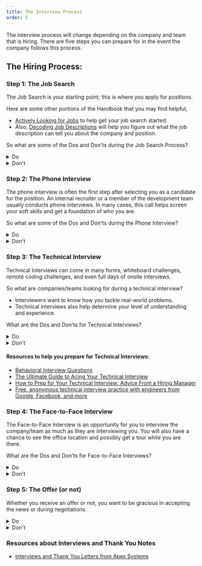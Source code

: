 ```yaml
---
title: The Interview Process
order: 5
---
```


The interview process will change depending on the company and team that is
hiring. There are five steps you can prepare for in the event the company
follows this process.

## The Hiring Process:

### Step 1: The Job Search

The Job Search is your starting point; this is where you apply for positions.

Here are some other portions of the Handbook that you may find helpful,

- [Actively Looking for Jobs](../career-looking/actively-looking) to help get
  your job search started.
- Also, [Decoding Job Descriptions](../career-looking/decoding-job-desc) will
  help you figure out what the job description can tell you about the company
  and position.

So what are some of the Dos and Don'ts during the Job Search Process?

<details>
  <summary>Do</summary>
  <ul>
    <li>Stand-out
      <ul>
        <li>Use your resume, LinkedIn, GitHub, etc. to show off your skills and experience.</li>
      </ul>
    </li>
    <li>Be consistent
      <ul>
        <li>Use consistent wording and a consistent picture wherever possible, so employers know they have the right person.</li>
      </ul>
    </li>
    <li>Say the important stuff first
      <ul>
        <li>You have limited time to grab an employer's attention.</li>
        <li>Start with the information they need as early as possible.</li>
      </ul>
    </li>
    <li>Be honest and be exhaustive for bots/scrapers (keywords)
      <ul>
        <li>Use various ways to list your skills and experience, such as JavaScript, React.js, and Node.js, if you have experience in various related areas. If you list one, you might miss out on opportunities that relate to positions.</li>
      </ul>
    </li>
    <li>Put contact info on your resume
      <ul>
        <li>Having your information on your resume will ensure that an employer can get a hold of you during the entire process.</li>
      </ul>
    </li>
    <li>Let numbers/stats speak loudly instead of Highlights
      <ul>
        <li>If you have percentages, dollar amounts, or other stats to help support your accomplishments be sure to use them.</li>
      </ul>
    </li>
    <li>Make sure you have a clear hierarchy and use whitespace wisely 
      <ul>
        <li>Use bullet points over paragraphs.</li>
        <li>Have a resume that is easy to read, identifies areas of importance, and is easy to scan.</li>
      </ul>
    </li>
  </ul>
</details>

<details>
  <summary>Don't</summary>
  <ul>
    <li>Use cliches, gimmicks, or objectives:
      <ul>
        <li>Avoid overused phrases such as "passionate", "go-getter", "ninja", "warrior", and "unicorn".</li>
        <li>Stay away from resumes printed on unusual objects or delivered theatrically.</li>
        <li>Avoid objectives that don't show your skills, such as "To secure a challenging position in a reputable organization to expand my learnings, knowledge, and skills."</li>
      </ul>
    </li>
    <li>Use a lot of space/words
      <ul>
        <li>Make sure you have a clear hierarchy and use whitespace wisely.</li>
        <li>Use bullet points over paragraphs.</li>
      </ul>
    </li>
  </ul>
</details>

### Step 2: The Phone Interview

The phone interview is often the first step after selecting you as a candidate
for the position. An internal recruiter or a member of the development team
usually conducts phone interviews. In many cases, this call helps screen your
soft skills and get a foundation of who you are.

So what are some of the Dos and Don'ts during the Phone Interview?

<details>
  <summary>Do</summary>
  <ul>
    <li>Be on time, in a comfortable location
      <ul>
        <li>Avoid taking the call from your car; you won't be comfortable, and it will show.</li>
      </ul>
    </li>
    <li>Have a laptop or notebook for taking notes on things you find interesting or don't know </li>
    <li>Do your homework
      <ul>
        <li>Find the company's narrative and gather background info about what they do.</li>
      </ul>
    </li>
    <li>Use a professional, but casual/interested tone
      <ul>
        <li>Show your interest in the position and the company</li>
      </ul>
    </li>
    <li>Tell a (short) story
      <ul>
        <li>Describe experiences and learning opportunities that help the interview team learn more about you.</li>
      </ul>
    </li>
  </ul>
</details>

<details>
  <summary>Don't</summary>
  <ul>
    <li>Badmouth a previous job/competitor
      <ul>
        <li>How you talk about past employers or competitors gives a peek into how you might talk about the company/team you are interviewing with should you get hired and one day leave.</li>
        <li>After you leave an employer, try to find positive aspects of working there. Consider talking about how the experience helped you grow vs. why it was a bad experience.</li>
      </ul>
    </li>
    <li>Talk too much/too little
      <ul>
        <li>Having too many moments of silence or someone who doesn't let anyone else talk can lead to an awkward and very uncomfortable interview.</li>
      </ul>
    </li>
    <li>Hold out for one company, interview as many as you can
      <ul>
        <li>You are not the only applicant they are interviewing, so don't let them be the only company you are pursuing.</li>
      </ul>
    </li>
  </ul>
</details>

### Step 3: The Technical Interview

Technical Interviews can come in many forms, whiteboard challenges, remote
coding challenges, and even full days of onsite interviews.

So what are companies/teams looking for during a technical interview?

- Interviewers want to know how you tackle real-world problems.
- Technical interviews also help determine your level of understanding and
  experience.

What are the Dos and Don'ts for Technical Interviews?

<details>
  <summary>Do</summary>
  <ul>
    <li>Be on time, sit in a comfortable location if you are interviewing virtually.</li>
    <li>Do your homework
      <ul>
        <li>Google interview questions</li>
        <li><a href="https://www.google.com/search?q=basic+javascript+interview+questions&oq=basic+javasc&aqs=chrome.4.69i57j0l7.6555j0j7&sourceid=chrome&ie=UTF-8">JavaScript Interview Questions</a></li>
        <li><a href="https://www.google.com/search?ei=oCn5Xtb2F8nN_AavuYAo&q=.Net%2FC%23+interview+questions&oq=.Net%2FC%23+interview+questions&gs_lcp=CgZwc3ktYWIQAzIGCAAQBxAeMgYIABAHEB4yBggAEAcQHjIGCAAQBxAeMgYIABAHEB4yBAgAEB4yBAgAEB4yBAgAEB4yBAgAEB4yBAgAEB5QsJ4BWLCeAWCJoQFoAHAAeACAAc0BiAHNAZIBAzItMZgBAKABAqABAaoBB2d3cy13aXo&sclient=psy-ab&ved=0ahUKEwjWxq7b1qXqAhXJJt8KHa8cAAUQ4dUDCAw&uact=5">.Net/C# Interview Questions</a></li>
        <li><a href="https://www.google.com/search?ei=4yn5XprZOoXj_Ab9hJcQ&q=react+interview+questions&oq=react+interview+questions&gs_lcp=CgZwc3ktYWIQAzIGCAAQBxAeMgQIABBDMgYIABAHEB4yBggAEAcQHjIGCAAQBxAeMgYIABAHEB4yBggAEAcQHjIGCAAQBxAeMgYIABAHEB4yBggAEAcQHjoICAAQBxAKEB46CggAEAgQBxAKEB46BAgAEA06BAgAEApQvaoCWPrTAmC-2AJoAHAAeACAAY0BiAHrDJIBBDAuMTSYAQCgAQGqAQdnd3Mtd2l6&sclient=psy-ab&ved=0ahUKEwja1sr71qXqAhWFMd8KHX3CBQIQ4dUDCAw&uact=5">React.js Interview Questions</a></li>
      </ul>
    </li>
    <li>Walk-through the solution before you code
      <ul>
        <li>No matter what the issue or what answer you choose, make sure to think out loud! If you have different ways of solving the problem, talk through the options before deciding which to use.</li>
        <li>Talking out the problem helps the interviewer see and understand your thought process.</li>
        <li>Also, the interviewer may recommend one solution over the others because he or she knows that the others may have certain pitfalls or maybe outside of the scope of the interview.</li>
      </ul>
    </li>
    <li>Ask for help as needed, and accept it as given.</li>
  </ul>
</details>

<details>
  <summary>Don't</summary>
  <ul>
    <li>Try to write the best code of your life
      <ul>
        <li>It's better to give a simple answer that the interviewer can follow and help with than create overcomplicated code.</li>
      </ul>
    </li>
    <li>Try to impress the interviewer(s) with your skills
      <ul>
        <li>Trying to use every trick in the book can come to give a wrong impression.</li>
        <li>Often it can highlight things you don't 100% understand how to use properly.</li>
      </ul>
    </li>
    <li>Stay silent or talk over the interviewer(s)
      <ul>
        <li>If you don't speak, they don't know how your mind solves problems.</li>
        <li>When you talk over interviewers, it can give the impression that you are not a team player or think you know more than the interviewer.</li>
      </ul>
    </li>
  </ul>
</details>

#### Resources to help you prepare for Technical Interviews:

- [Behavioral Interview Questions](./assets/behavioral-interview-questions.pdf)
- [The Ultimate Guide to Acing Your Technical Interview](https://learntocodewith.me/posts/technical-interview/)
- [How to Prep for Your Technical Interview: Advice From a Hiring Manager](https://www.themuse.com/advice/how-to-prep-for-your-technical-interview-advice-from-a-hiring-manager)
- [Free, anonymous technical interview practice with engineers from Google, Facebook, and more](https://interviewing.io/)

### Step 4: The Face-to-Face Interview

The Face-to-Face Interview is an opportunity for you to interview the
company/team as much as they are interviewing you. You will also have a chance
to see the office location and possibly get a tour while you are there.

What are the Dos and Don'ts for Face-to-Face Interviews?

<details>
  <summary>Do</summary>
  <ul>
    <li>Be friendly with everyone you meet
      <ul>
        <li>Whether it is someone you bump into in an elevator or the receptionist, you want to make sure you are giving a good impression.</li>
        <li>You don't want to make the wrong impression that could get back to the interview team.</li>
      </ul>
    </li>
    <li>Dress one notch above the culture but be sure to feel confident
      <ul>
        <li>Ask what the team might wear on a day-to-day basis and take it up a notch.</li>
        <li>If they wear shorts and flip-flops, don't show up in a suit and tie, try simple slacks with a button-up shirt or a t-shirt with a jacket.</li>
      </ul>
    </li>
    <li>Ask about their culture and hobbies to show interest and learn about the company/team at the same time.</li>
    <li>Clear an extra hour in case they like you
      <ul>
        <li>If all goes well, they may ask you to lunch or to stay to chat with them longer. You don't want to have to skip out right away and miss out on an opportunity.</li>
      </ul>
    </li>
    <li>Send a (short) thank you email after the interview
      <ul>
        <li>Mention something that impressed you about the company/team</li>
        <li>Highlight any takeaways you have from the interview</li>
      </ul>
    </li>
    <li>Don't undersell your value and knowledge but be truthful.
      <ul>
        <li>If you have read an article or watched a video but don't have experience try saying, <i>"I've heard of it."</i></li>
        <li>If you have followed a tutorial or tried creating a project on your own try saying, <i>"I've played around with it" or "I've built things with it, but not production level."</i></li>
        <li>If you have used it a few times try saying, <i>"I've used it on a few projects and had a _____ experience because _____ ."</i></li>
        <li>If you have contributed to an open-source project say, <i>"I've actually contributed to ______ project,"</i> and then watch the excitement in their eyes!</li>
      </ul>
    </li>
  </ul>
</details>

<details>
  <summary>Don't</summary>
  <ul>
    <li>Show up an hour early/late
      <ul>
        <li>Respect their time</li>
        <li>Companies may not have a place for you to sit if you show up an hour early, if that happens, find a local coffee shop to sit at until it is closer to your appointment or worse case, stay in your car.</li>
        <li>Arriving 10 - 15 minutes early is fantastic!</li>
      </ul>
    </li>
    <li>Have strong opinions
      <ul>
        <li>Do you hate Angular? The interview is not the time to voice that opinion, companies/teams want to know you are flexible and willing to work with multiple languages.</li>
        <li>Strong opinions might set off flags</li>
      </ul>
    </li>
    <li>Show and tell all the stuff you've built
      <ul>
        <li>Wait for them to ask to see your code before you try to show off your projects.</li>
        <li>The interview is not a place for show and tell</li>
      </ul>
    </li>
  </ul>
</details>

### Step 5: The Offer (or not)

Whether you receive an offer or not, you want to be gracious in accepting the
news or during negotiations.

<details>
  <summary>Do</summary>
  <ul>
    <li>Say Thank You (especially if you didn't get the job)
      <ul>
        <li><a href="https://www.indeed.com/career-advice/finding-a-job/how-to-respond-to-a-job-rejection-email">How to Respond to a Job Rejection Email</a></li>
        <li><a href="https://www.thebalancecareers.com/how-to-write-a-thank-you-letter-when-you-did-not-get-the-job-4117489">Writing a Thank-You Letter After You Did Not Get the Job</a></li>
        <li><a href="https://www.thebalancecareers.com/job-offer-thank-you-letter-sample-2063974">Job Offer Thank You Letter and Email Samples</a></li>
      </ul>
    </li>
    <li>Be honest about other interviews/deadlines
      <ul>
        <li>If you have another offer or expect one to come in, be honest about it.</li>
        <li>It is ok to ask for some time to consider your options, be sure to confirm exactly how long you do have.</li>
      </ul>
    </li>
    <li>Negotiate respectfully
      <ul>
        <li>Companies often have more flexibility in benefits vs. salary</li>
        <li><a href="https://www.thebalancecareers.com/how-to-negotiate-accept-or-decline-a-job-offer-2061398">How to Negotiate, Accept, or Decline a Job Offer</a></li>
        <li><a href="https://10xascend.com/insights/job-offer-negotiations/">Job Offer Negotiations: 8 Do’s and Don’ts</a></li>
        <li><a href="https://www.indeed.com/career-advice/pay-salary/salary-negotiation-script">Salary Negotiation Scripts to Successfully Counter a Job Offer (With Examples)</a></li>
        <li><a href="https://www.roberthalf.com/blog/salaries-and-skills/be-ready-for-salary-negotiations-with-these-8-tips">How to Negotiate Salary After You Get a Job Offer</a></li>
        <li><a href="https://www.careerbuilder.com/advice/dos-and-donts-for-successfully-negotiating-your-salary">Do’s and don’ts for successfully negotiating your salary</a></li>
      </ul>
    </li>
  </ul>
</details>

<details>
  <summary>Don't</summary>
  <ul>
    <li>Play hardball or be evasive with your pay
      <ul>
        <li>You don't have to give an exact salary, but have a range that you can accept and keep your number in the middle.</li>
        <li>Understand not all companies can negotiate salaries for every position.</li>
        <li>Be ready for a company to walk away if you come off stubborn or unwilling to work with them.</li>
      </ul>
    </li>
    <li>Take it personally
      <ul>
        <li>There's nothing worse than a job candidate who tries to justify a salary negotiation due to their personal situation.</li>
        <li>Companies must keep it about the industry standards, the responsibility level, and qualifications.</li>
      </ul>
    </li>
    <li>Beg for a second chance
      <ul>
        <li>Accept the rejection graciously, they said no to this position, but if you made a good impression, there could be an opportunity if you apply again in the future.</li>
      </ul>
    </li>
  </ul>
</details>

### Resources about Interviews and Thank You Notes

- [Interviews and Thank You Letters from Apex Systems](https://www.apexsystems.com/CE/CareerReadiness/Pages/Interviews_ThankYou.aspx)
